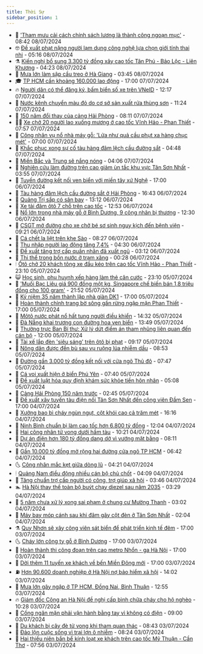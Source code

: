```yaml
---
title: Thời Sự
sidebar_position: 1
---
```


<!-- vnexpress-thoi-su:START -->
- 🦒 [&#39;Tham mưu cải cách chính sách lương là thành công ngoạn mục&#39;](https://vnexpress.net/tham-muu-cai-cach-chinh-sach-luong-la-thanh-cong-ngoan-muc-4767497.html) - 08:42 08/07/2024
- 🤓 [Đề xuất phạt nặng người lạm dụng công nghệ lựa chọn giới tính thai nhi](https://vnexpress.net/de-xuat-phat-nang-nguoi-lam-dung-cong-nghe-lua-chon-gioi-tinh-thai-nhi-4767285.html) - 05:16 08/07/2024
- ⚗️ [Kiến nghị bổ sung 3.300 tỷ đồng xây cao tốc Tân Phú - Bảo Lộc - Liên Khương](https://vnexpress.net/kien-nghi-bo-sung-3-300-ty-dong-xay-cao-toc-tan-phu-bao-loc-lien-khuong-4767350.html) - 04:23 08/07/2024
- 🌊 [Mưa lớn làm sập cầu treo ở Hà Giang](https://vnexpress.net/mua-lon-lam-sap-cau-treo-o-ha-giang-4767276.html) - 03:45 08/07/2024
- 🎓 [TP HCM cần khoảng 160.000 lao động](https://vnexpress.net/tp-hcm-can-khoang-160-000-lao-dong-4767142.html) - 17:00 07/07/2024
- 🔥 [Người dân có thể đăng ký, bấm biển số xe trên VNeID](https://vnexpress.net/nguoi-dan-co-the-dang-ky-bam-bien-so-xe-tren-vneid-4767153.html) - 12:17 07/07/2024
- 🦏 [Nước kênh chuyển màu đỏ do cơ sở sản xuất rửa thùng sơn](https://vnexpress.net/nuoc-kenh-chuyen-mau-do-do-co-so-san-xuat-rua-thung-son-4767165.html) - 11:24 07/07/2024
- 👺 [150 năm đổi thay của cảng Hải Phòng](https://vnexpress.net/150-nam-doi-thay-cua-cang-hai-phong-4766705.html) - 08:11 07/07/2024
- 🧑‍🏫 [Xe chở 20 người lao xuống mương ở cao tốc Vĩnh Hảo - Phan Thiết](https://vnexpress.net/xe-cho-20-nguoi-lao-xuong-muong-o-cao-toc-vinh-hao-phan-thiet-4767118.html) - 07:57 07/07/2024
- 🚦 [Công nhân vụ nổ nhà máy gỗ: &#39;Lửa như quả cầu phụt xa hàng chục mét&#39;](https://vnexpress.net/cong-nhan-vu-no-nha-may-go-lua-nhu-qua-cau-phut-xa-hang-chuc-met-4767108.html) - 07:00 07/07/2024
- 🎉 [Khắc phục xong sự cố tàu hàng đâm lệch cầu đường sắt](https://vnexpress.net/khac-phuc-xong-su-co-tau-hang-dam-lech-cau-duong-sat-4767077.html) - 04:48 07/07/2024
- 🦒 [Miền Bắc và Trung sẽ nắng nóng](https://vnexpress.net/mien-bac-va-trung-se-nang-nong-4767074.html) - 04:06 07/07/2024
- 🤗 [Nghiên cứu làm đường trên cao giảm ùn tắc khu vực Tân Sơn Nhất](https://vnexpress.net/nghien-cuu-lam-duong-tren-cao-giam-un-tac-khu-vuc-tan-son-nhat-4767076.html) - 03:55 07/07/2024
- 💼 [Tuyến đường kết nối ven biển với miền tây xứ Nghệ](https://vnexpress.net/tuyen-duong-ket-noi-ven-bien-voi-mien-tay-xu-nghe-4766877.html) - 17:00 06/07/2024
- 🤩 [Tàu hàng đâm lệch cầu đường sắt ở Hải Phòng](https://vnexpress.net/tau-hang-dam-lech-cau-duong-sat-o-hai-phong-4766988.html) - 16:43 06/07/2024
- 🤡 [Quảng Trị sắp có sân bay](https://vnexpress.net/quang-tri-sap-co-san-bay-4766940.html) - 13:12 06/07/2024
- 💯 [Xe tải đâm ôtô 7 chỗ trên cao tốc](https://vnexpress.net/xe-tai-dam-oto-7-cho-tren-cao-toc-4766951.html) - 12:53 06/07/2024
- 👺 [Nổ lớn trong nhà máy gỗ ở Bình Dương, 9 công nhân bị thương](https://vnexpress.net/no-lon-trong-nha-may-go-o-binh-duong-9-cong-nhan-bi-thuong-4766947.html) - 12:30 06/07/2024
- 🌮 [CSGT mở đường cho xe chở bé sơ sinh nguy kịch đến bệnh viện](https://vnexpress.net/csgt-mo-duong-cho-xe-cho-be-so-sinh-nguy-kich-den-benh-vien-4766913.html) - 09:21 06/07/2024
- 🥸 [Cá chết la liệt trên khe Sào](https://vnexpress.net/ca-chet-la-liet-tren-khe-sao-4766791.html) - 08:27 06/07/2024
- 🐻 [Thu nhập người lao động tăng 7,4%](https://vnexpress.net/thu-nhap-nguoi-lao-dong-tang-7-4-4766786.html) - 04:30 06/07/2024
- 👀 [Đề xuất tăng trợ cấp quân nhân đã xuất ngũ](https://vnexpress.net/de-xuat-tang-tro-cap-quan-nhan-da-xuat-ngu-4766781.html) - 03:12 06/07/2024
- 🤔 [Thi thể trong bồn nước ở trạm xăng](https://vnexpress.net/thi-the-trong-bon-nuoc-o-tram-xang-4766757.html) - 00:28 06/07/2024
- 🕯 [Ôtô chở 20 khách tông xe đầu kéo trên cao tốc Vĩnh Hảo - Phan Thiết](https://vnexpress.net/oto-cho-20-khach-tong-xe-dau-keo-tren-cao-toc-vinh-hao-phan-thiet-4766748.html) - 23:10 05/07/2024
- 😺 [Học sinh, phụ huynh xếp hàng làm thẻ căn cước](https://vnexpress.net/hoc-sinh-phu-huynh-xep-hang-lam-the-can-cuoc-4766587.html) - 23:10 05/07/2024
- 🦆 [&#39;Muối Bạc Liêu giá 900 đồng một kg, Singapore chế biến bán 1,8 triệu đồng cho 100 gram&#39;](https://vnexpress.net/muoi-bac-lieu-gia-900-dong-mot-kg-singapore-che-bien-ban-1-8-trieu-dong-cho-100-gram-4766691.html) - 21:52 05/07/2024
- 🧰 [Kỷ niệm 35 năm thành lập nhà giàn DK1](https://vnexpress.net/nha-gian-dk1-4766708.html) - 17:00 05/07/2024
- 🦍 [Hoàn thành chỉnh trang bờ sông gần rừng ngập mặn Phan Thiết](https://vnexpress.net/hoan-thanh-chinh-trang-bo-song-gan-rung-ngap-man-phan-thiet-4766673.html) - 17:00 05/07/2024
- 🧰 [Môtô nước phát nổ hất tung người điều khiển](https://vnexpress.net/moto-nuoc-phat-no-hat-tung-nguoi-dieu-khien-4766648.html) - 14:32 05/07/2024
- 💃 [Đà Nẵng khai trương con đường hoa ven biển](https://vnexpress.net/da-nang-khai-truong-con-duong-hoa-ven-bien-4766681.html) - 13:49 05/07/2024
- 🧰 [Thường trực Ban Bí thư: Xử lý dứt điểm án tham nhũng liên quan đến cán bộ](https://vnexpress.net/thuong-truc-ban-bi-thu-xu-ly-dut-diem-an-tham-nhung-lien-quan-den-can-bo-4766676.html) - 12:00 05/07/2024
- 🚀 [Tài xế lắp đèn &#39;siêu sáng&#39; trên ôtô bị phạt](https://vnexpress.net/tai-xe-lap-den-sieu-sang-tren-oto-bi-phat-4766622.html) - 09:17 05/07/2024
- 🎊 [Nông dân được đền bù sau vụ ruộng lúa nhiễm dầu](https://vnexpress.net/nong-dan-duoc-den-bu-sau-vu-ruong-lua-nhiem-dau-4766595.html) - 08:53 05/07/2024
- 🤭 [Đường gần 3.000 tỷ đồng kết nối với cửa ngõ Thủ đô](https://vnexpress.net/duong-gan-3-000-ty-dong-ket-noi-voi-cua-ngo-thu-do-4765722.html) - 07:47 05/07/2024
- 🤗 [Cá voi xuất hiện ở biển Phú Yên](https://vnexpress.net/ca-voi-xuat-hien-o-bien-phu-yen-4766558.html) - 07:40 05/07/2024
- 🌈 [Đề xuất luật hóa quy định khám sức khỏe tiền hôn nhân](https://vnexpress.net/de-xuat-luat-hoa-quy-dinh-kham-suc-khoe-tien-hon-nhan-4766387.html) - 05:08 05/07/2024
- 🦣 [Cảng Hải Phòng 150 năm trước](https://vnexpress.net/cang-hai-phong-150-nam-truoc-4765876.html) - 02:45 05/07/2024
- 🎡 [Đề xuất xây tuyến tàu điện nối Tân Sơn Nhất đến công viên Đầm Sen](https://vnexpress.net/de-xuat-xay-tuyen-tau-dien-noi-tan-son-nhat-den-cong-vien-dam-sen-4766295.html) - 17:00 04/07/2024
- 🦏 [Xưởng bao bì cháy ngùn ngụt, cột khói cao cả trăm mét](https://vnexpress.net/xuong-bao-bi-chay-ngun-ngut-cot-khoi-cao-ca-tram-met-4766304.html) - 16:16 04/07/2024
- 🎊 [Ninh Bình chuẩn bị làm cao tốc hơn 6.800 tỷ đồng](https://vnexpress.net/ninh-binh-chuan-bi-lam-cao-toc-hon-6-800-ty-dong-4766249.html) - 12:04 04/07/2024
- 🫶 [Hai công nhân tử vong dưới hầm tàu](https://vnexpress.net/ngat-khi-ham-tau-cong-nhan-ngat-khi-vung-tau-4766231.html) - 10:21 04/07/2024
- 🤔 [Dự án điện hơn 180 tỷ đồng dang dở vì vướng mặt bằng](https://vnexpress.net/du-an-dien-hon-180-ty-dong-dang-do-vi-vuong-mat-bang-4765752.html) - 08:11 04/07/2024
- 🤠 [Gần 10.000 tỷ đồng mở rộng hai đường cửa ngõ TP HCM](https://vnexpress.net/gan-10-000-ty-dong-mo-rong-hai-duong-cua-ngo-tp-hcm-4766073.html) - 06:42 04/07/2024
- 🌜 [Công nhân mắc kẹt giữa dòng lũ](https://vnexpress.net/cong-nhan-mac-ket-giua-dong-lu-4766012.html) - 04:21 04/07/2024
- 🕯 [Quảng Nam điều động nhiều cán bộ chủ chốt](https://vnexpress.net/quang-nam-dieu-dong-nhieu-can-bo-chu-chot-4765980.html) - 04:09 04/07/2024
- 🤔 [Tăng chuẩn trợ cấp người có công, trợ giúp xã hội](https://vnexpress.net/tang-chuan-tro-cap-nguoi-co-cong-tro-giup-xa-hoi-4765839.html) - 03:46 04/07/2024
- 🏊 [Hà Nội thay thế toàn bộ buýt chạy diezel sau năm 2035](https://vnexpress.net/ha-noi-thay-the-toan-bo-buyt-chay-diezel-sau-nam-2035-4765987.html) - 03:29 04/07/2024
- 🌮 [5 năm chưa xử lý xong sai phạm ở chung cư Mường Thanh](https://vnexpress.net/5-nam-chua-xu-ly-xong-sai-pham-o-chung-cu-muong-thanh-4765882.html) - 03:02 04/07/2024
- 🫣 [Máy bay móp cánh sau khi đâm gãy cột đèn ở Tân Sơn Nhất](https://vnexpress.net/may-bay-mop-canh-sau-khi-dam-gay-cot-den-o-tan-son-nhat-4765948.html) - 02:04 04/07/2024
- ⚗️ [Quy Nhơn sẽ xây công viên sát biển để phát triển kinh tế đêm](https://vnexpress.net/quy-nhon-se-xay-cong-vien-sat-bien-de-phat-trien-kinh-te-dem-4765875.html) - 17:00 03/07/2024
- 🌜 [Cháy lớn công ty gỗ ở Bình Dương](https://vnexpress.net/chay-lon-cong-ty-go-o-binh-duong-4765893.html) - 17:00 03/07/2024
- 🌁 [Hoàn thành thi công đoạn trên cao metro Nhổn - ga Hà Nội](https://vnexpress.net/hoan-thanh-thi-cong-doan-tren-cao-metro-nhon-ga-ha-noi-4765880.html) - 17:00 03/07/2024
- 🐲 [Dời thêm 11 tuyến xe khách về bến Miền Đông mới](https://vnexpress.net/doi-them-11-tuyen-xe-khach-ve-ben-mien-dong-moi-4765842.html) - 17:00 03/07/2024
- ⛽️ [Hơn 90.600 doanh nghiệp ở Hà Nội nợ bảo hiểm xã hội](https://vnexpress.net/hon-90-600-doanh-nghiep-o-ha-noi-no-bao-hiem-xa-hoi-4765835.html) - 14:02 03/07/2024
- 🗽 [Mưa lớn gây ngập ở TP HCM, Đồng Nai, Bình Thuận](https://vnexpress.net/mua-lon-gay-ngap-o-tp-hcm-dong-nai-binh-thuan-4765852.html) - 12:55 03/07/2024
- 🔥 [Giám đốc Công an Hà Nội đề nghị cấp bình chữa cháy cho hộ nghèo](https://vnexpress.net/giam-doc-cong-an-ha-noi-de-nghi-cap-binh-chua-chay-cho-ho-ngheo-4765783.html) - 10:28 03/07/2024
- 💯 [Cống ngăn mặn phải vận hành bằng tay vì không có điện](https://vnexpress.net/cong-ngan-man-phai-van-hanh-bang-tay-vi-khong-co-dien-4765716.html) - 09:00 03/07/2024
- 🦆 [Du khách bị cây đè tử vong khi tham quan thác](https://vnexpress.net/du-khach-bi-cay-de-tu-vong-khi-tham-quan-thac-4765724.html) - 08:43 03/07/2024
- 🫣 [Đảo lộn cuộc sống vì trại lợn ô nhiễm](https://vnexpress.net/dao-lon-cuoc-song-vi-trai-lon-o-nhiem-4765586.html) - 08:24 03/07/2024
- 🤡 [Hai thiếu niên bắn bể kính loạt xe khách trên cao tốc Mỹ Thuận - Cần Thơ](https://vnexpress.net/hai-thieu-nien-ban-be-kinh-loat-xe-khach-tren-cao-toc-my-thuan-can-tho-4765703.html) - 07:56 03/07/2024<!-- vnexpress-thoi-su:END -->